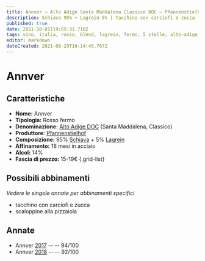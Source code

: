 ```yaml
---
title: Annver – Alto Adige Santa Maddalena Classico DOC – Pfannenstielhof – Alto-Adige (IT) – 15-19€ – 5★
description: Schiava 95% + Lagrein 5% | Tacchino con carciofi e zucca – Scaloppine alla pizzaiola
published: true
date: 2021-10-01T19:55:31.710Z
tags: vino, italia, rosso, blend, lagrein, fermo, 5 stelle, alto-adige, schiava, tacchino con carciofi e zucca, scaloppine alla pizzaiola, 15-19€
editor: markdown
dateCreated: 2021-08-29T16:14:45.767Z
---
```


# Annver

## Caratteristiche
- **Nome:** Annver
- **Tipologia:** Rosso fermo 
- **Denominazione:** [Alto Adige DOC](/denominazioni/Italia/Alto-Adige/DOC/Alto-Adige) (Santa Maddalena, Classico)
- **Produttore:** [Pfannenstielhof](/produttori/Italia/Alto-Adige/Pfannenstielhof) 
- **Composizione:** 95% [Schiava](/vitigni/Italia/bacca-nera/schiava) + 5% [Lagrein](/vitigni/Italia/bacca-nera/lagrein)
- **Affinamento:** 18 mesi in acciaio
- **Alcol:** 14%
- **Fascia di prezzo:** 15-19€
{.grid-list}




## Possibili abbinamenti
*Vedere le singole annate per abbinamenti specifici*

- tacchino con carciofi e zucca
- scaloppine alla pizzaiola

## Annate
- Annver [2017](/vini/Italia/Alto-Adige/Pfannenstielhof/Annver/2017) -- <span class="star-5"></span> -- 94/100
- Annver [2018](/vini/Italia/Alto-Adige/Pfannenstielhof/Annver/2018) -- <span class="star-5"></span> -- 92/100
 
 